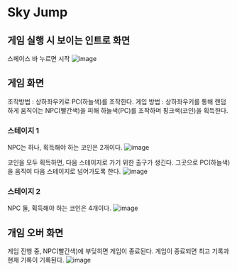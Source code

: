 # Sky Jump
## 게임 실행 시 보이는 인트로 화면
스페이스 바 누르면 시작 ![image](https://github.com/ihtblwFIZ/SkyJump/assets/134569158/e3a90b1b-7f69-4a12-99af-329451f9d498)



## 게임 화면
조작방법  : 상하좌우키로 PC(하늘색)를 조작한다.
게입 방법 : 상하좌우키를 통해 랜덤하게 움직이는 NPC(빨간색)을 피해 하늘색(PC)를 조작하며 핑크색(코인)을 획득한다.

### 스테이지 1
NPC는 하나, 획득해야 하는 코인은 2개이다.
![image](https://github.com/ihtblwFIZ/SkyJump/assets/134569158/de2a5317-2b03-4348-92af-512328291e1c)

코인을 모두 획득하면, 다음 스테이지로 가기 위한 출구가 생긴다.
그곳으로 PC(하늘색)을 움직여 다음 스테이지로 넘어가도록 한다.
![image](https://github.com/ihtblwFIZ/SkyJump/assets/134569158/fab825d0-7e27-4f5c-bb71-9e6ccf0a10e2)

### 스테이지 2
NPC 둘, 획득해야 하는 코인은 4개이다.
![image](https://github.com/ihtblwFIZ/SkyJump/assets/134569158/f684eb8e-b5fb-4503-adfd-79a7a4b10a3e)


## 개임 오버 화면
게임 진행 중, NPC(빨간색)에 부딪히면 게임이 종료된다.
게임이 종료되면 최고 기록과 현재 기록이 기록된다.
![image](https://github.com/hwangjaehee/SkyJump/assets/134569158/c7811a8e-3219-4384-8f1c-6d74a32d38fd)

